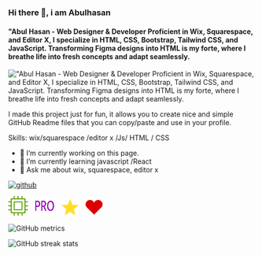### Hi there 👋, i am Abulhasan 
#### "Abul Hasan - Web Designer & Developer Proficient in Wix, Squarespace, and Editor X, I specialize in HTML, CSS, Bootstrap, Tailwind CSS, and JavaScript. Transforming Figma designs into HTML is my forte, where I breathe life into fresh concepts and adapt seamlessly. 
!["Abul Hasan - Web Designer & Developer Proficient in Wix, Squarespace, and Editor X, I specialize in HTML, CSS, Bootstrap, Tailwind CSS, and JavaScript. Transforming Figma designs into HTML is my forte, where I breathe life into fresh concepts and adapt seamlessly. ](https://scontent.fdac138-2.fna.fbcdn.net/v/t39.30808-6/369609730_1740297866402863_2112427588873006317_n.jpg?stp=dst-jpg_s960x960&_nc_cat=105&ccb=1-7&_nc_sid=e3f864&_nc_eui2=AeHEJfbEKHiutCORL34FlII3Ez7a8k6t60oTPtryTq3rSozvp4WMY5iF-29zTj4OW5LKNiZoIyT0pMWJBASgV3Ku&_nc_ohc=bK2pCGnx-eIAX9riUkD&_nc_ht=scontent.fdac138-2.fna&oh=00_AfBlm6fYkKz2dSDA07wu_2q_a9Wr8yq3vlUzwjgXXGHAug&oe=64EDD741)

I made this project just for fun, it allows you to create nice and simple GitHub Readme files that you can copy/paste and use in your profile.

Skills: wix/squarespace /editor x /Js/ HTML / CSS

- 🔭 I’m currently working on this page. 
- 🌱 I’m currently learning javascript /React  
- 💬 Ask me about wix, squarespace, editor x  


[<img src='https://cdn.jsdelivr.net/npm/simple-icons@3.0.1/icons/github.svg' alt='github' height='40'>](https://github.com/abulhasan20849)  

<a href='https://docs.github.com/en/developers'><img src='https://raw.githubusercontent.com/acervenky/animated-github-badges/master/assets/devbadge.gif' width='40' height='40'></a> <a href='https://github.com/pricing'><img src='https://raw.githubusercontent.com/acervenky/animated-github-badges/master/assets/pro.gif' width='40' height='40'></a> <a href='https://stars.github.com/'><img src='https://raw.githubusercontent.com/acervenky/animated-github-badges/master/assets/starbadge.gif' width='35' height='35'></a> <a href='https://docs.github.com/en/github/supporting-the-open-source-community-with-github-sponsors'><img src='https://raw.githubusercontent.com/acervenky/animated-github-badges/master/assets/sponsorbadge.gif' width='35' height='35'></a> 

![GitHub metrics](https://metrics.lecoq.io/abulhasan20849)  

![GitHub streak stats](https://streak-stats.demolab.com/?user=abulhasan20849)  

